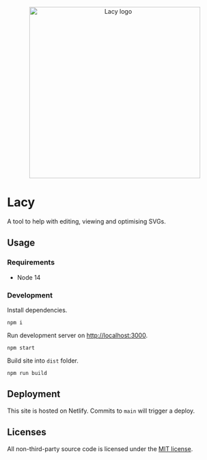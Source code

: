 <p align="center">
    <img alt="Lacy logo" width="400" src="https://raw.githubusercontent.com/leviceccato/lacy/main/readme-logo.svg">
</p>

# Lacy

A tool to help with editing, viewing and optimising SVGs.

## Usage

### Requirements

- Node 14

### Development

Install dependencies.

```shell
npm i
```

Run development server on [http://localhost:3000](http://localhost:3000).

```shell
npm start
```

Build site into `dist` folder.

```shell
npm run build
```

## Deployment

This site is hosted on Netlify. Commits to `main` will trigger a deploy.

## Licenses

All non-third-party source code is licensed under the [MIT license](http://opensource.org/licenses/mit-license.php).
